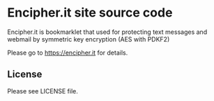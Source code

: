 Encipher.it site source code
============================

Encipher.it is bookmarklet that used for protecting text messages and webmail by symmetric key encryption (AES with PDKF2)

Please go to https://encipher.it for details.

License
-------

Please see LICENSE file.
